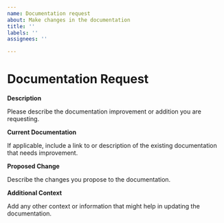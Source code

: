 ```yaml
---
name: Documentation request
about: Make changes in the documentation
title: ''
labels: ''
assignees: ''

---
```


# Documentation Request

**Description**

Please describe the documentation improvement or addition you are requesting.

**Current Documentation**

If applicable, include a link to or description of the existing documentation that needs improvement.

**Proposed Change**

Describe the changes you propose to the documentation.

**Additional Context**

Add any other context or information that might help in updating the documentation.
